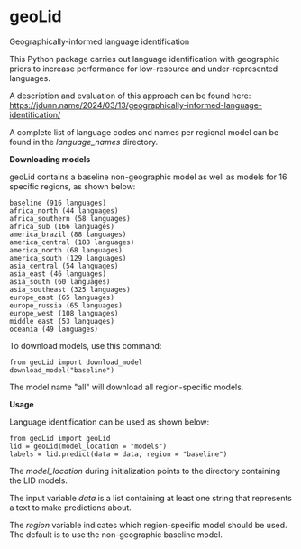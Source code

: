 # geoLid
Geographically-informed language identification

This Python package carries out language identification with geographic priors to increase performance for low-resource and under-represented languages.

A description and evaluation of this approach can be found here: https://jdunn.name/2024/03/13/geographically-informed-language-identification/

A complete list of language codes and names per regional model can be found in the *language_names* directory.

**Downloading models**

geoLid contains a baseline non-geographic model as well as models for 16 specific regions, as shown below:

    baseline (916 languages)
    africa_north (44 languages)
    africa_southern (58 languages)
    africa_sub (166 languages)
    america_brazil (88 languages)
    america_central (188 languages)
    america_north (68 languages)
    america_south (129 languages)
    asia_central (54 languages)
    asia_east (46 languages)
    asia_south (60 languages)
    asia_southeast (325 languages)
    europe_east (65 languages)
    europe_russia (65 languages)
    europe_west (108 languages)
    middle_east (53 languages)
    oceania (49 languages)

To download models, use this command:

    from geoLid import download_model
    download_model("baseline")

The model name "all" will download all region-specific models.

**Usage**

Language identification can be used as shown below:

    from geoLid import geoLid
    lid = geoLid(model_location = "models")
    labels = lid.predict(data = data, region = "baseline")

The *model_location* during initialization points to the directory containing the LID models.

The input variable *data* is a list containing at least one string that represents a text to make predictions about.

The *region* variable indicates which region-specific model should be used. The default is to use the non-geographic baseline model.